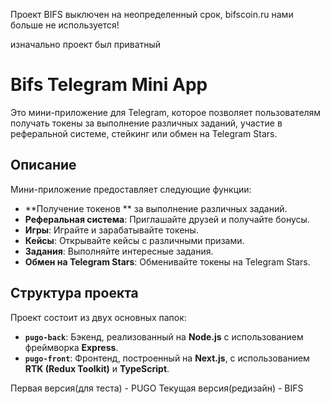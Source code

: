 Проект BIFS выключен на неопределенный срок, bifscoin.ru нами больше не используется!

изначально проект был приватный

# Bifs Telegram Mini App

Это мини-приложение для Telegram, которое позволяет пользователям получать токены за выполнение различных заданий, участие в реферальной системе, стейкинг или обмен на Telegram Stars.

## Описание

Мини-приложение предоставляет следующие функции:

- **Получение токенов ** за выполнение различных заданий.
- **Реферальная система**: Приглашайте друзей и получайте бонусы.
- **Игры**: Играйте и зарабатывайте токены.
- **Кейсы**: Открывайте кейсы с различными призами.
- **Задания**: Выполняйте интересные задания.
- **Обмен на Telegram Stars**: Обменивайте токены на Telegram Stars.

## Структура проекта

Проект состоит из двух основных папок:

- **`pugo-back`**: Бэкенд, реализованный на **Node.js** с использованием фреймворка **Express**.
- **`pugo-front`**: Фронтенд, построенный на **Next.js**, с использованием **RTK (Redux Toolkit)** и **TypeScript**.

Первая версия(для теста) - PUGO
Текущая версия(редизайн) - BIFS

